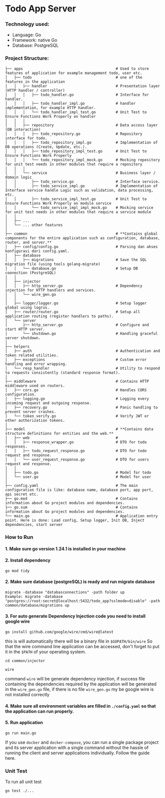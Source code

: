 # Todo App Server

### Technology used:

* Language: Go
* Framework: native Go
* Database: PostgreSQL

### Project Structure:

```
├── apps                                          # Used to store features of application for example management todo, user etc.
│   ├── todo                                      # one of the features in the application
│   │   ├── handler                               # Presentation layer (HTTP handler / controller)
│   │   │   ├── todo_handler.go                   # Interface for handler.
│   │   │   ├── todo_handler_impl.go              # handler implementation, for example HTTP handler.
│   │   │   └── todo_handler_impl_test.go         # Unit Test to Ensure Functions Work Properly on handler
│   │   │
│   │   ├── repository                            # Data access layer (DB interaction)
│   │   │   ├── todo_repository.go                # Repository interface for todo.
│   │   │   ├── todo_repository_impl.go           # Implementation of DB operations (Create, Update, etc.).
│   │   │   ├── todo_repository_impl_test.go      # Unit Test to Ensure Functions Work Properly 
│   │   │   └── todo_repository_impl_mock.go      # Mocking repository for unit test needs in other modules that require a repository 
│   │   │
│   │   └── service                               # Business layer / domain logic
│   │       ├── todo_service.go                   # Interface service.
│   │       ├── todo_service_impl.go              # Implementation of Interface service handle Logic such as validation, data processing, etc.
│   │       ├── todo_service_impl_test.go         # Unit Test to Ensure Functions Work Properly on module service
│   │       └── todo_service_impl_impl_mock.go    # Mocking service for unit test needs in other modules that require a service module 
│   │    
│   ├── ...
│   └── ... other features
│            
├── common                                        # **Contains global components for the entire application such as configuration, database, router, and server.**
│   ├── config/config.go                          # Parsing dan akses konfigurasi dari config.yaml.
│   ├── database
│   │   ├── migrations                            # Save the SQL migration file (using tools golang-migrate)
│   │   └── database.go                           # Setup DB coonection (PostgreSQL)
│   │
│   ├── injector
│   │   ├── http_server.go                        # Dependency injection for HTTP handlers and services.
│   │   └── wire_gen.go
│   │
│   ├── logger/logger.go                          # Setup logger global using logrus.
│   ├── router/router.go                          # Setup all application routing (register handlers to paths).
│   └── server
│       ├── http_server.go                        # Configure and start HTTP server.
│       └── shutdown.go                           # Handling graceful server shutdown.
│
├── helpers    
│   ├── auth                                      # Authentication and token related utilities.
│   ├── exceptions                                # Custom error handling and error wrapping.
│   └── resp_handler                              # Utility to respond to requests consistently (standard response format).
│
├── middleware                                    # Contains HTTP middleware used on routers.
│   ├── cors.go                                   # Handles CORS configuration.
│   ├── logging.go                                # Logging every incoming request and outgoing response.
│   ├── recovery.go                               # Panic handling to prevent server crashes.
│   └── token_verify.go                           # Verify JWT or other authorization tokens.
│
├── model                                         # **Contains data structure definitions for entities and the web.**
│   ├── web                                       # 
│   │   ├── response_wrapper.go                   # DTO for todo responses.
│   │   ├── todo_request_response.go              # DTO for todo request and response.
│   │   └── user_request_response.go              # DTO for users request and response.
│   │
│   ├── todo.go                                   # Model for todo
│   └── user.go                                   # Model for user
│
├── config.yaml                                   # The main configuration file is like: database name, database port, app port, api secret etc.
├── go.mod                                        # Contains information about Go project modules and dependencies.
├── go.sum                                        # Contains information about Go project modules and dependencies.
└── main.go                                       # Application entry point. Here is done: Load config, Setup logger, Init DB, Inject dependencies, start server
```

### How to Run

#### 1. Make sure go version 1.24.1 is installed in your machine

#### 2. Install dependency

```shell
go mod tidy
```

#### 2. Make sure database (postgreSQL) is ready and run migrate database

```shell
migrate -database "databasconnections" -path folder up
Example: migrate -database "postgres://root:secret@localhost:5432/todo_app?sslmode=disable" -path common/database/migrations up
```

#### 3. For auto generate Dependency Injection code you need to install google wire

```shell
go install github.com/google/wire/cmd/wire@latest
```

this is will automatically there will be a binary file in `$GOPATH/bin/wire`
So that the wire command line application can be accessed, don't forget to put it in the `$PATH` of your operating
system.

```shell
cd common/injector
```

```shell
wire
```

command `wire` will be generate dependency injection, if success file containing the dependencies required by the
application will be generated in the `wire_gen.go` file, if there is no file `wire_gen.go` my be google wire is not
installed correctly

#### 4. Make sure all environment variables are filled in `./config.yaml` so that the application can run properly.

#### 5. Run application

```shell
go run main.go
```

If you use `docker` and `docker-compose`, you can run a single package project and its server application with a single
command without the hassle of running the client and server applications individually. Follow the guide here.

### Unit Test

To run all unit test

```shell
go test ./...
```
